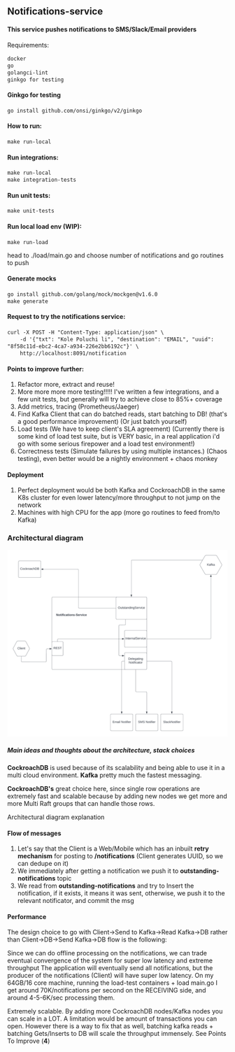 ## Notifications-service

#### This service pushes notifications to SMS/Slack/Email providers

Requirements:

```
docker
go
golangci-lint
ginkgo for testing 
```

#### Ginkgo for testing
```
go install github.com/onsi/ginkgo/v2/ginkgo
```

#### How to run:
```
make run-local
```

#### Run integrations:
```
make run-local
make integration-tests
```

#### Run unit tests:
```
make unit-tests
```

#### Run local load env (WIP):
```
make run-load
```
head to  ./load/main.go and choose number of notifications and go routines to push 

#### Generate mocks
```
go install github.com/golang/mock/mockgen@v1.6.0
make generate
```


#### Request to try the notifications service:
```
curl -X POST -H "Content-Type: application/json" \
    -d '{"txt": "Kole Poluchi li", "destination": "EMAIL", "uuid": "8f58c11d-ebc2-4ca7-a934-226e2bb6192c"}' \
    http://localhost:8091/notification
```

#### Points to improve further:

1. Refactor more, extract and reuse!
2. More more more more testing!!!!! I've written a few integrations, and a few unit tests, but generally will try to achieve close to 85%+ coverage
3. Add metrics, tracing (Prometheus/Jaeger)
4. Find Kafka Client that can do batched reads, start batching to DB! (that's a good performance improvement) (Or just batch yourself)
5. Load tests (We have to keep client's SLA agreement) (Currently there is some kind of load test suite, but is VERY basic, in a real application i'd go with some serious firepower and a load test environment!)
6. Correctness tests (Simulate failures by using multiple instances.) (Chaos testing), even better would be a nightly environment + chaos monkey

#### Deployment

1. Perfect deployment would be both Kafka and CockroachDB in the same K8s cluster for even lower latency/more throughput to not jump on the network
2. Machines with high CPU for the app (more go routines to feed from/to Kafka)

### Architectural diagram

![Alt text](./Diagram.png "Title")

##### Main ideas and thoughts about the architecture, stack choices


**CockroachDB** is used because of its scalability and being able to use it in a multi cloud environment.
**Kafka** pretty much the fastest messaging.

**CockroachDB's** great choice here, since single row operations are extremely fast and scalable because by adding new nodes we get more and more Multi Raft groups that can handle those rows.

Architectural diagram explanation

#### Flow of messages

1. Let's say that the Client is a Web/Mobile which has an inbuilt **retry mechanism** for posting to **/notifications** (Client generates UUID, so we can dedupe on it)
2. We immediately after getting a notification we push it to **outstanding-notifications** topic
4. We read from **outstanding-notifications** and try to Insert the notification, if it exists, it means it was sent, otherwise, we push it to the relevant notificator, and commit the msg

#### Performance

The design choice to go with Client->Send to Kafka->Read Kafka->DB rather than Client->DB->Send Kafka->DB flow is the following:

Since we can do offline processing on the notifications, we can trade eventual convergence of the system for super low latency and extreme throughput
The application will eventually send all notifications, but the producer of the notifications (Client) will have super low latency.
On my 64GB/16 core machine, running the load-test containers + load main.go I get around 70K/notifications per second on the RECEIVING side, and around 4-5-6K/sec processing them.

Extremely scalable. By adding more CockroachDB nodes/Kafka nodes you can scale in a LOT. A limitation would be amount of transactions you can open.
However there is a way to fix that as well, batching kafka reads + batching Gets/Inserts to DB will scale the throughput immensely. See Points To Improve (**4**)

